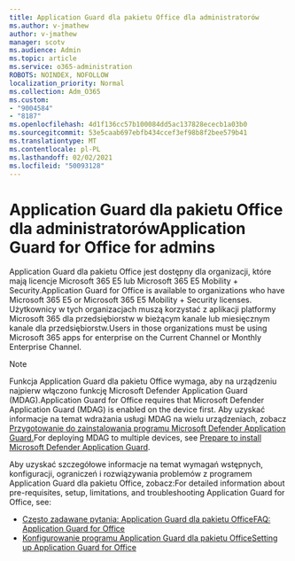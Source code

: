 ```yaml
---
title: Application Guard dla pakietu Office dla administratorów
ms.author: v-jmathew
author: v-jmathew
manager: scotv
ms.audience: Admin
ms.topic: article
ms.service: o365-administration
ROBOTS: NOINDEX, NOFOLLOW
localization_priority: Normal
ms.collection: Adm_O365
ms.custom:
- "9004584"
- "8187"
ms.openlocfilehash: 4d1f136cc57b100084dd5ac137828ececb1a03b0
ms.sourcegitcommit: 53e5caab697ebfb434ccef3ef98b8f2bee579b41
ms.translationtype: MT
ms.contentlocale: pl-PL
ms.lasthandoff: 02/02/2021
ms.locfileid: "50093128"
---
```

# <a name="application-guard-for-office-for-admins"></a><span data-ttu-id="05d7a-102">Application Guard dla pakietu Office dla administratorów</span><span class="sxs-lookup"><span data-stu-id="05d7a-102">Application Guard for Office for admins</span></span>

<span data-ttu-id="05d7a-103">Application Guard dla pakietu Office jest dostępny dla organizacji, które mają licencje Microsoft 365 E5 lub Microsoft 365 E5 Mobility + Security.</span><span class="sxs-lookup"><span data-stu-id="05d7a-103">Application Guard for Office is available to organizations who have Microsoft 365 E5 or Microsoft 365 E5 Mobility + Security licenses.</span></span> <span data-ttu-id="05d7a-104">Użytkownicy w tych organizacjach muszą korzystać z aplikacji platformy Microsoft 365 dla przedsiębiorstw w bieżącym kanale lub miesięcznym kanale dla przedsiębiorstw.</span><span class="sxs-lookup"><span data-stu-id="05d7a-104">Users in those organizations must be using Microsoft 365 apps for enterprise on the Current Channel or Monthly Enterprise Channel.</span></span>

> [!NOTE]
> <span data-ttu-id="05d7a-105">Funkcja Application Guard dla pakietu Office wymaga, aby na urządzeniu najpierw włączono funkcję Microsoft Defender Application Guard (MDAG).</span><span class="sxs-lookup"><span data-stu-id="05d7a-105">Application Guard for Office requires that Microsoft Defender Application Guard (MDAG) is enabled on the device first.</span></span> <span data-ttu-id="05d7a-106">Aby uzyskać informacje na temat wdrażania usługi MDAG na wielu urządzeniach, zobacz [Przygotowanie do zainstalowania programu Microsoft Defender Application Guard.](https://docs.microsoft.com/windows/security/threat-protection/microsoft-defender-application-guard/install-md-app-guard)</span><span class="sxs-lookup"><span data-stu-id="05d7a-106">For deploying MDAG to multiple devices, see [Prepare to install Microsoft Defender Application Guard](https://docs.microsoft.com/windows/security/threat-protection/microsoft-defender-application-guard/install-md-app-guard).</span></span>

<span data-ttu-id="05d7a-107">Aby uzyskać szczegółowe informacje na temat wymagań wstępnych, konfiguracji, ograniczeń i rozwiązywania problemów z programem Application Guard dla pakietu Office, zobacz:</span><span class="sxs-lookup"><span data-stu-id="05d7a-107">For detailed information about pre-requisites, setup, limitations, and troubleshooting Application Guard for Office, see:</span></span>

- [<span data-ttu-id="05d7a-108">Często zadawane pytania: Application Guard dla pakietu Office</span><span class="sxs-lookup"><span data-stu-id="05d7a-108">FAQ: Application Guard for Office</span></span>](https://support.microsoft.com/office/application-guard-for-office-9e0fb9c2-ffad-43bf-8ba3-78f785fdba46)
- [<span data-ttu-id="05d7a-109">Konfigurowanie programu Application Guard dla pakietu Office</span><span class="sxs-lookup"><span data-stu-id="05d7a-109">Setting up Application Guard for Office</span></span>](https://docs.microsoft.com/microsoft-365/security/office-365-security/install-app-guard)
